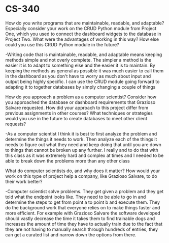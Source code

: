 # CS-340

How do you write programs that are maintainable, readable, and adaptable? Especially consider your work on the CRUD Python module from Project One, which you used to connect the dashboard widgets to the database in Project Two. What were the advantages of working in this way? How else could you use this CRUD Python module in the future?

-Writing code that is maintainable, readable, and adaptable means keeping methods simple and not overly complete. The simpler a method is the easier it is to adapt to something else and the easier it is to maintain. By keeping the methods as general as possible it was much easier to call them in the dashboard as you don't have to worry as much about input and output being highly specific. I can use the CRUD module going forward to adapting it to together databases by simply changing a couple of things

How do you approach a problem as a computer scientist? Consider how you approached the database or dashboard requirements that Grazioso Salvare requested. How did your approach to this project differ from previous assignments in other courses? What techniques or strategies would you use in the future to create databases to meet other client requests?

-As a computer scientist I think it is best to first analyze the problem and determine the things it needs to work. Then analyze each of the things it needs to figure out what they need and keep doing that until you are down to things that cannot be broken up any further. I really and to do that with this class as it was extremely hard and complex at times and I needed to be able to break down the problems more than any other class

What do computer scientists do, and why does it matter? How would your work on this type of project help a company, like Grazioso Salvare, to do their work better?

-Computer scientist solve problems. They get given a problem and they get told what the endpoint looks like. They need to be able to go in and determine the steps to get from point a to point b and execute them. They do the background work that everyone relies on to make things faster and more efficient. For example with Grazioso Salvare the software developed should vastly decrease the time it takes them to find trainable dogs and increases the amount of time they have to actually train due to the fact that they are not having to manually search through hundreds of entries, they can get a curated list and narrow down the options from there. 
